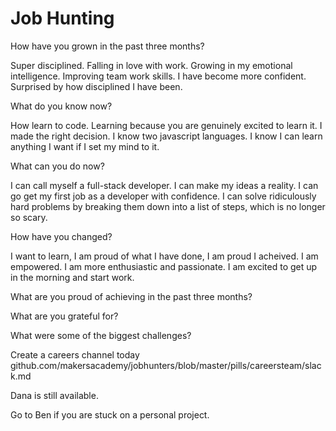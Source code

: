 # Job Hunting

How have you grown in the past three months?

Super disciplined.
Falling in love with work.
Growing in my emotional intelligence.
Improving team work skills.
I have become more confident.
Surprised by how disciplined I have been.

What do you know now?

How learn to code.
Learning because you are genuinely excited to learn it.
I made the right decision.
I know two javascript languages.
I know I can learn anything I want if I set my mind to it.

What can you do now?

I can call myself a full-stack developer.
I can make my ideas a reality.
I can go get my first job as a developer with confidence.
I can solve ridiculously hard problems by breaking them down into a list of steps, which is no longer so scary.

How have you changed?

I want to learn, I am proud of what I have done, I am proud I acheived.
I am empowered. I am more enthusiastic and passionate.
I am excited to get up in the morning and start work.

What are you proud of achieving in the past three months?

What are you grateful for?

What were some of the biggest challenges? 


Create a careers channel today
github.com/makersacademy/jobhunters/blob/master/pills/careersteam/slack.md

Dana is still available.

Go to Ben if you are stuck on a personal project.